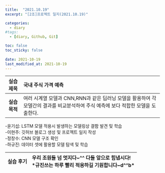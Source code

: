 ```yaml
---
title:  "2021.10.19"
excerpt: "[2조]프로젝트 일지(2021.10.19)"

categories:
  - diary
#tags:
  - [diary, Github, Git]

toc: false
toc_sticky: false
 
date: 2021-10-19
last_modified_at: 2021-10-19
---
```


|**실습 제목**|국내 주식 가격 예측|
|:---:|:---|
|**실습 목적**|여러 시계열 모델과 CNN,RNN과 같은 딥러닝 모델을 활용하여 각 모델간의 결과를 비교분석하여 주식 예측에 보다 적합한 모델을 도출한다.


-윤기섭: LSTM 모델 적용시 발생하는 모델링상 결함 발견 및 학습
<br>-이현주: 깃허브 블로그 생성 및 프로젝트 일지 작성
<br>-정창수: CNN 모델 구조 확인
<br>-하규진: 데이터 셋에 활용할 모델 탐색 및 학습


|**실습 후기**|우리 조원들 넘 멋지다~^^ 다들 앞으로 힘냅시다! <br>*규진쓰는 하루 빨리 적응하길 기원합니다~d^^b*|
|:---:|:---

